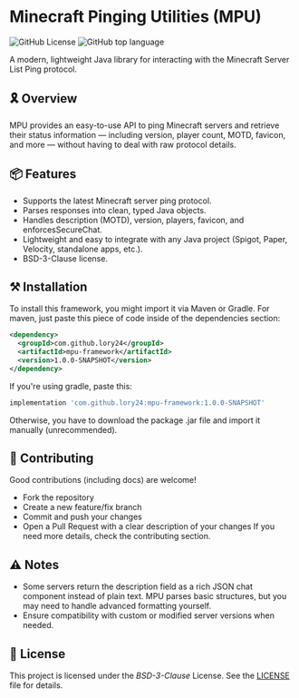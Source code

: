 # Minecraft Pinging Utilities (MPU)
![GitHub License](https://img.shields.io/github/license/LoRy24/MPU?style=flat-square)
![GitHub top language](https://img.shields.io/github/languages/top/LoRy24/MPU?style=flat-square)

A modern, lightweight Java library for interacting with the Minecraft Server List Ping protocol.

## 🎗️ Overview
MPU provides an easy-to-use API to ping Minecraft servers and retrieve their status information — including version, player count, MOTD, favicon, and more — without having to deal with raw protocol details.

## 📦 Features
- Supports the latest Minecraft server ping protocol.
- Parses responses into clean, typed Java objects.
- Handles description (MOTD), version, players, favicon, and enforcesSecureChat.
- Lightweight and easy to integrate with any Java project (Spigot, Paper, Velocity, standalone apps, etc.).
- BSD-3-Clause license.

## ⚒️ Installation
To install this framework, you might import it via Maven or Gradle. For maven, just paste this piece of code inside of the
dependencies section:

```xml
<dependency>
  <groupId>com.github.lory24</groupId>
  <artifactId>mpu-framework</artifactId>
  <version>1.0.0-SNAPSHOT</version>
</dependency>
```

If you're using gradle, paste this:

```groovy
implementation 'com.github.lory24:mpu-framework:1.0.0-SNAPSHOT'
```

Otherwise, you have to download the package .jar file and import it manually (unrecommended).

## 🤝 Contributing
Good contributions (including docs) are welcome!
- Fork the repository
- Create a new feature/fix branch
- Commit and push your changes
- Open a Pull Request with a clear description of your changes
If you need more details, check the contributing section.

## ⚠️ Notes
- Some servers return the description field as a rich JSON chat component instead of plain text. MPU parses basic structures, but you may need to handle advanced formatting yourself.
- Ensure compatibility with custom or modified server versions when needed.

## 📄 License
This project is licensed under the *BSD-3-Clause* License. See the [LICENSE](./LICENSE) file for details.
